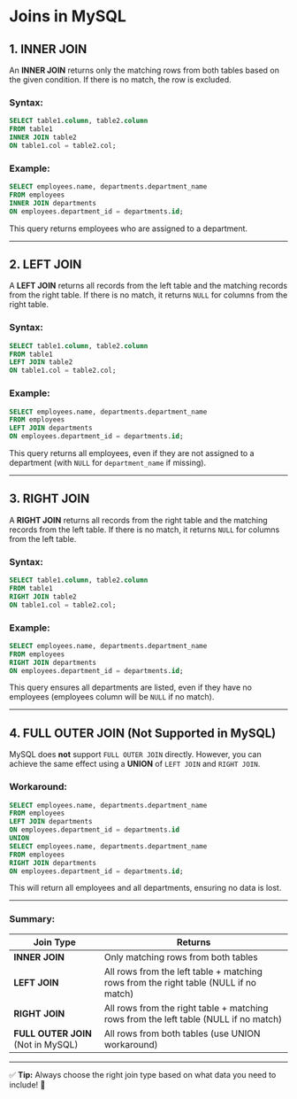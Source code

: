 # Joins in MySQL

## 1. INNER JOIN  
An **INNER JOIN** returns only the matching rows from both tables based on the given condition. If there is no match, the row is excluded.

### Syntax:
```sql
SELECT table1.column, table2.column
FROM table1
INNER JOIN table2
ON table1.col = table2.col;
```

### Example:
```sql
SELECT employees.name, departments.department_name
FROM employees
INNER JOIN departments
ON employees.department_id = departments.id;
```
This query returns employees who are assigned to a department.

---

## 2. LEFT JOIN  
A **LEFT JOIN** returns all records from the left table and the matching records from the right table. If there is no match, it returns `NULL` for columns from the right table.

### Syntax:
```sql
SELECT table1.column, table2.column
FROM table1
LEFT JOIN table2
ON table1.col = table2.col;
```

### Example:
```sql
SELECT employees.name, departments.department_name
FROM employees
LEFT JOIN departments
ON employees.department_id = departments.id;
```
This query returns all employees, even if they are not assigned to a department (with `NULL` for `department_name` if missing).

---

## 3. RIGHT JOIN  
A **RIGHT JOIN** returns all records from the right table and the matching records from the left table. If there is no match, it returns `NULL` for columns from the left table.

### Syntax:
```sql
SELECT table1.column, table2.column
FROM table1
RIGHT JOIN table2
ON table1.col = table2.col;
```

### Example:
```sql
SELECT employees.name, departments.department_name
FROM employees
RIGHT JOIN departments
ON employees.department_id = departments.id;
```
This query ensures all departments are listed, even if they have no employees (employees column will be `NULL` if no match).

---

## 4. FULL OUTER JOIN (Not Supported in MySQL)  
MySQL does **not** support `FULL OUTER JOIN` directly. However, you can achieve the same effect using a **UNION** of `LEFT JOIN` and `RIGHT JOIN`.

### Workaround:
```sql
SELECT employees.name, departments.department_name
FROM employees
LEFT JOIN departments
ON employees.department_id = departments.id
UNION
SELECT employees.name, departments.department_name
FROM employees
RIGHT JOIN departments
ON employees.department_id = departments.id;
```
This will return all employees and all departments, ensuring no data is lost.

---

### Summary:
| Join Type   | Returns |
|-------------|---------|
| **INNER JOIN** | Only matching rows from both tables |
| **LEFT JOIN**  | All rows from the left table + matching rows from the right table (NULL if no match) |
| **RIGHT JOIN** | All rows from the right table + matching rows from the left table (NULL if no match) |
| **FULL OUTER JOIN** (Not in MySQL) | All rows from both tables (use UNION workaround) |

---

✅ **Tip:** Always choose the right join type based on what data you need to include! 🚀

